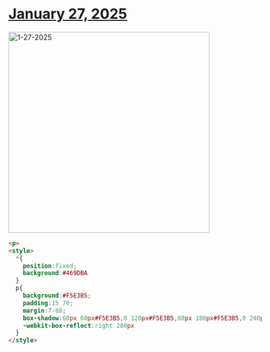 # [January 27, 2025](https://cssbattle.dev/play/rqBO1WR1Blg09ojxrzHn)

<img src="https://firebasestorage.googleapis.com/v0/b/cssbattleapp.appspot.com/o/user%2Fe6YbeBahWNPT7VpE2rE2p85byxa2%2Ftargets%2Ftarget_1fEYIFf@2x.png?alt=media" width="400" alt="1-27-2025" />

```html
<p>
<style>
  *{
    position:fixed;
    background:#469DBA
  }
  p{
    background:#F5E3B5;
    padding:15 70;
    margin:7-88;
    box-shadow:60px 60px#F5E3B5,0 120px#F5E3B5,60px 180px#F5E3B5,0 240px#F5E3B5;
    -webkit-box-reflect:right 280px
  }
</style>
```
